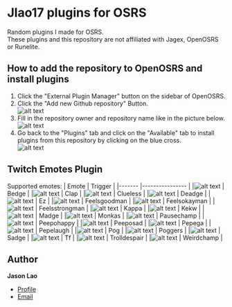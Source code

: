 # Jlao17 plugins for OSRS
Random plugins I made for OSRS.</br>
These plugins and this repository are not affiliated with Jagex, OpenOSRS or Runelite.

## How to add the repository to OpenOSRS and install plugins
1. Click the "External Plugin Manager" button on the sidebar of OpenOSRS.</br>
2. Click the "Add new Github repository" Button.</br>
![alt text](https://i.imgur.com/eMHFrfx.png)
3. Fill in the repository owner and repository name like in the picture below.</br>
![alt text](https://i.imgur.com/ZpfHdqn.png)
4. Go back to the "Plugins" tab and click on the "Available" tab to install plugins from this repository by clicking on the blue cross. </br>
![alt text](https://i.imgur.com/uJJ43Ao.png)


## Twitch Emotes Plugin
Supported emotes: 
| Emote 	| Trigger        	|
|-------	|----------------	|
|![alt text](https://i.imgur.com/qNpPrOL.png)       	| Bedge          	|
|![alt text](https://i.imgur.com/yRAUzza.png)                                        | Clap            |
|![alt text](https://i.imgur.com/uQUvwUf.png)       	| Clueless       	|
|![alt text](https://i.imgur.com/yNHyPzD.png)      	  | Deadge         	|
|![alt text](https://i.imgur.com/E0aWaQx.png)                                        | Ez              |
|![alt text](https://i.imgur.com/SOTLA59.png)         | Feelsgoodman    |
|![alt text](https://i.imgur.com/BOwdTac.png)         | Feelsokayman    |
|![alt text](https://i.imgur.com/AAeazxT.png)       	| Feelsstrongman 	|
|![alt text](https://i.imgur.com/Ifu6wUT.png)       	| Kappa          	|
|![alt text](https://i.imgur.com/ZVShs4b.png)       	| Kekw           	|
|![alt text](https://i.imgur.com/r746ds6.png)                                        | Madge           |
|![alt text](https://i.imgur.com/Cns4qBo.png)         | Monkas          |
|![alt text](https://i.imgur.com/tLVFdiD.png)       	| Pausechamp     	|
|![alt text](https://i.imgur.com/SfZMRpS.png)       	| Peepohappy     	|
|![alt text](https://i.imgur.com/jvXNg4v.png)       	| Peeposad       	|
|![alt text](https://i.imgur.com/T07GnhT.png)       	| Pepega         	|
|![alt text](https://i.imgur.com/Pq2BPol.png)       	| Pepelaugh      	|
|![alt text](https://i.imgur.com/dXeasZL.png)       	| Pog            	|
|![alt text](https://i.imgur.com/aIO71Ja.png)       	| Poggers        	|
|![alt text](https://i.imgur.com/1cSVUXq.png)       	| Sadge          	|
|![alt text](https://i.imgur.com/UYZDzRx.png)         | Tf              |
|![alt text](https://i.imgur.com/spP3J8x.png)       	| Trolldespair   	|
|![alt text](https://i.imgur.com/3rZNWts.png)                                          | Weirdchamp      |

## Author

**Jason Lao**

- [Profile](https://github.com/Jlao17 "Jason Lao")
- [Email](mailto:jasonlao1707@gmail.com)

